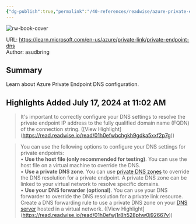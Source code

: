 ```yaml
---
{"dg-publish":true,"permalink":"/40-references/readwise/azure-private-endpoint-dns-configuration/","tags":["rw/articles"]}
---
```



![rw-book-cover](https://learn.microsoft.com/en-us/media/logos/logo-ms-social.png)

  

URL: <https://learn.microsoft.com/en-us/azure/private-link/private-endpoint-dns>  
Author: asudbring

## Summary

Learn about Azure Private Endpoint DNS configuration.

## Highlights Added July 17, 2024 at 11:02 AM

> It's important to correctly configure your DNS settings to resolve the private endpoint IP address to the fully qualified domain name (FQDN) of the connection string. ([View Highlight] (<https://read.readwise.io/read/01h0efwbchgkh9gdka5xxf2p7g>))

> You can use the following options to configure your DNS settings for private endpoints:  
> • **Use the host file (only recommended for testing)**. You can use the host file on a virtual machine to override the DNS.  
> • **Use a private DNS zone**. You can use [private DNS zones](https://learn.microsoft.com/en-us/azure/dns/private-dns-privatednszone) to override the DNS resolution for a private endpoint. A private DNS zone can be linked to your virtual network to resolve specific domains.  
> • **Use your DNS forwarder (optional)**. You can use your DNS forwarder to override the DNS resolution for a private link resource. Create a DNS forwarding rule to use a private DNS zone on your [DNS server](https://learn.microsoft.com/en-us/azure/virtual-network/virtual-networks-name-resolution-for-vms-and-role-instances#name-resolution-that-uses-your-own-dns-server) hosted in a virtual network. ([View Highlight] (<https://read.readwise.io/read/01h0efwj1r8h528phw0j92667v>))
